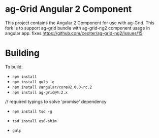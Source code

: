 
ag-Grid Angular 2 Component
==============

This project contains the Angular 2 Component for use with ag-Grid. This fork is to support ag-grid bundle with ag-grid-ng2 component usage in angular app. fixes https://github.com/ceolter/ag-grid-ng2/issues/15 

Building
==============

To build:
- `npm install`
- `npm install gulp -g`
- `npm install @angular/core@2.0.0-rc.2`
- `npm install ag-grid@4.2.x`

// required typings to solve 'promise' dependency
- `npm install tsd -g`
- `tsd install es6-shim`

- `gulp`
